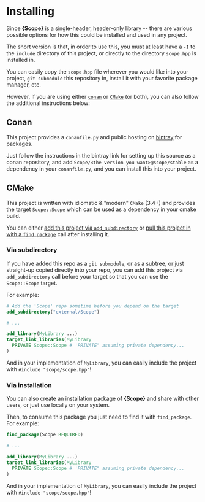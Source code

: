 # Installing

Since **{Scope}** is a single-header, header-only library -- there are
various possible options for how this could be installed and used in
any project.

The short version is that, in order to use this, you must at
least have a `-I` to the `include` directory of this project, or
directly to the directory `scope.hpp` is installed in.

You can easily copy the `scope.hpp` file wherever you would like into
your project, `git submodule` this repository in, install it with your
favorite package manager, etc.

However, if you are using either [`conan`](#conan)  or [`CMake`](#cmake)
(or both), you can also follow the additional instructions below:

## Conan

This project provides a `conanfile.py` and public hosting on
[bintray](https://bintray.com/bitwizeshift/Scope) for packages.

Just follow the instructions in the bintray link for setting up this
source as a conan repository, and add
`Scope/<the version you want>@scope/stable` as a dependency in your
`conanfile.py`, and you can install this into your project.

## CMake

This project is written with idiomatic & "modern" `CMake` (3.4+) and
provides the target `Scope::Scope` which can be used as a dependency
in your cmake build.

You can either [add this project via `add_subdirectory`](#via-subdirectory)
or [pull this project in with a `find_package`](#via-installation)
call after installing it.

### Via subdirectory

If you have added this repo as a `git submodule`, or as a subtree,
or just straight-up copied directly into your repo, you can add this
project via `add_subdirectory` call before your target so that you can
use the `Scope::Scope` target.

For example:

```cmake
# Add the 'Scope' repo sometime before you depend on the target
add_subdirectory("external/Scope")

# ...

add_library(MyLibrary ...)
target_link_libraries(MyLibrary
  PRIVATE Scope::Scope # 'PRIVATE" assuming private dependency...
)
```

And in your implementation of `MyLibrary`, you can easily include
the project with `#include "scope/scope.hpp"`!

### Via installation

You can also create an installation package of **{Scope}** and
share with other users, or just use locally on your system.

Then, to consume this package you just need to find it with
`find_package`. For example:

```cmake
find_package(Scope REQUIRED)

# ...

add_library(MyLibrary ...)
target_link_libraries(MyLibrary
  PRIVATE Scope::Scope # 'PRIVATE" assuming private dependency...
)
```

And in your implementation of `MyLibrary`, you can easily include
the project with `#include "scope/scope.hpp"`!